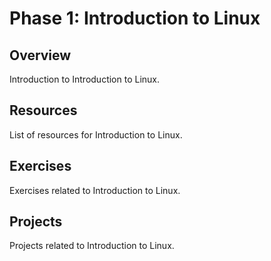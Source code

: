# Phase 1: Introduction to Linux

## Overview

Introduction to Introduction to Linux.

## Resources

List of resources for Introduction to Linux.

## Exercises

Exercises related to Introduction to Linux.

## Projects

Projects related to Introduction to Linux.
